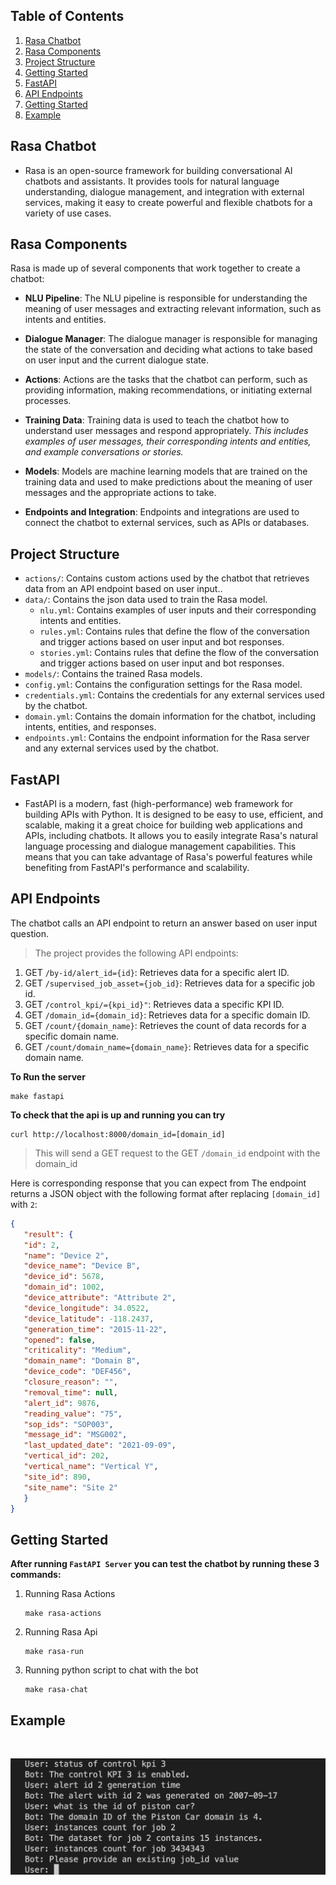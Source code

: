 ## **Table of Contents**
1. [Rasa Chatbot](#rasa-chatbot)
2. [Rasa Components](#rasa-components)
3. [Project Structure](#project-structure)
4. [Getting Started](#getting-started)
5. [FastAPI](#fastapi)
6. [API Endpoints](#api-endpoints)
7. [Getting Started](#getting-started)
8. [Example](#example)

## Rasa Chatbot

- Rasa is an open-source framework for building conversational AI chatbots and assistants. It provides tools for natural language understanding, dialogue management, and integration with external services, making it easy to create powerful and flexible chatbots for a variety of use cases.
  
## Rasa Components
Rasa is made up of several components that work together to create a chatbot:

- **NLU Pipeline**: The NLU pipeline is responsible for understanding the meaning of user messages and extracting relevant information, such as intents and entities.

- **Dialogue Manager**: The dialogue manager is responsible for managing the state of the conversation and deciding what actions to take based on user input and the current dialogue state.

- **Actions**: Actions are the tasks that the chatbot can perform, such as providing information, making recommendations, or initiating external processes.

- **Training Data**: Training data is used to teach the chatbot how to understand user messages and respond appropriately. *This includes examples of user messages, their corresponding intents and entities, and example conversations or stories.*

- **Models**: Models are machine learning models that are trained on the training data and used to make predictions about the meaning of user messages and the appropriate actions to take.

- **Endpoints and Integration**: Endpoints and integrations are used to connect the chatbot to external services, such as APIs or databases.

## Project Structure
- `actions/`: Contains custom actions used by the chatbot that retrieves data from an API endpoint based on user input..
- `data/`: Contains the json data used to train the Rasa model.
  - `nlu.yml`: Contains examples of user inputs and their corresponding intents and entities.
  - `rules.yml`: Contains rules that define the flow of the conversation and trigger actions based on user input and bot responses.
  - `stories.yml`: Contains rules that define the flow of the conversation and trigger actions based on user input and bot responses.
- `models/`: Contains the trained Rasa models.
- `config.yml`: Contains the configuration settings for the Rasa model.
- `credentials.yml`: Contains the credentials for any external services used by the chatbot.
- `domain.yml`: Contains the domain information for the chatbot, including intents, entities, and responses.
- `endpoints.yml`: Contains the endpoint information for the Rasa server and any external services used by the chatbot.

## FastAPI
- FastAPI is a modern, fast (high-performance) web framework for building APIs with Python. It is designed to be easy to use, efficient, and scalable, making it a great choice for building web applications and APIs, including chatbots. It allows you to easily integrate Rasa's natural language processing and dialogue management capabilities. This means that you can take advantage of Rasa's powerful features while benefiting from FastAPI's performance and scalability.

## API Endpoints

The chatbot calls an API endpoint to return an answer based on user input question. 

> The project provides the following API endpoints:

1. GET `/by-id/alert_id={id}`: Retrieves data for a specific alert ID.
2. GET `/supervised_job_asset={job_id}`: Retrieves data for a specific job id.
3. GET `/control_kpi/={kpi_id}"`: Retrieves data a specific KPI ID.
4. GET `/domain_id={domain_id}`: Retrieves data for a specific domain ID.
5. GET `/count/{domain_name}`: Retrieves the count of data records for a specific domain name.
6. GET `/count/domain_name={domain_name}`: Retrieves data for a specific domain name.


**To Run the server**
  
   ```
   make fastapi
   ```

**To check that the api is up and running you can try**
```
curl http://localhost:8000/domain_id=[domain_id]
```
> This will send a GET request to the GET `/domain_id` endpoint with the domain_id

Here is corresponding response that you can expect from The endpoint returns a JSON object with the following format after replacing `[domain_id]` with `2`:

```json
{
   "result": {
   "id": 2,
   "name": "Device 2",
   "device_name": "Device B",
   "device_id": 5678,
   "domain_id": 1002,
   "device_attribute": "Attribute 2",
   "device_longitude": 34.0522,
   "device_latitude": -118.2437,
   "generation_time": "2015-11-22",
   "opened": false,
   "criticality": "Medium",
   "domain_name": "Domain B",
   "device_code": "DEF456",
   "closure_reason": "",
   "removal_time": null,
   "alert_id": 9876,
   "reading_value": "75",
   "sop_ids": "SOP003",
   "message_id": "MSG002",
   "last_updated_date": "2021-09-09",
   "vertical_id": 202,
   "vertical_name": "Vertical Y",
   "site_id": 890,
   "site_name": "Site 2"
   }
}
```

## Getting Started

**After running `FastAPI Server` you can test the chatbot by running these 3 commands:**

1. Running Rasa Actions
   ```
   make rasa-actions
   ```

2. Running Rasa Api
   ```
   make rasa-run
   ``` 
3. Running python script to chat with the bot
   ```
   make rasa-chat
   ```


## Example
<br>

![](../../examples/chatbot-example.png)

